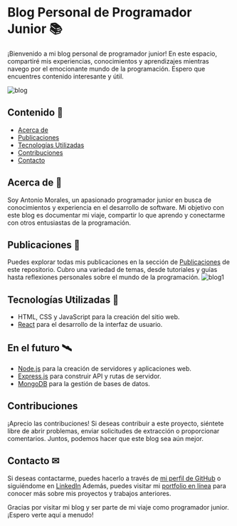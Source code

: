 # Blog Personal de Programador Junior 📚

¡Bienvenido a mi blog personal de programador junior! En este espacio, compartiré mis experiencias, conocimientos y aprendizajes mientras navego por el emocionante mundo de la programación. Espero que encuentres contenido interesante y útil.

![blog](https://i.imgur.com/uLiYP4x.png)

## Contenido 📖

- [Acerca de](#acerca-de)
- [Publicaciones](#publicaciones)
- [Tecnologías Utilizadas](#tecnologías-utilizadas)
- [Contribuciones](#contribuciones)
- [Contacto](#contacto)

## Acerca de 🧐

Soy Antonio Morales, un apasionado programador junior en busca de conocimientos y experiencia en el desarrollo de software. Mi objetivo con este blog es documentar mi viaje, compartir lo que aprendo y conectarme con otros entusiastas de la programación.

## Publicaciones 🧾

Puedes explorar todas mis publicaciones en la sección de [Publicaciones](publicaciones) de este repositorio. Cubro una variedad de temas, desde tutoriales y guías hasta reflexiones personales sobre el mundo de la programación.
![blog1](https://i.imgur.com/RfcWwpk.png)

## Tecnologías Utilizadas 🚀

- HTML, CSS y JavaScript para la creación del sitio web.
- [React](https://reactjs.org/) para el desarrollo de la interfaz de usuario.

## En el futuro 🛰

- [Node.js](https://nodejs.org/) para la creación de servidores y aplicaciones web.
- [Express.js](https://expressjs.com/) para construir API y rutas de servidor.
- [MongoDB](https://www.mongodb.com/) para la gestión de bases de datos.


## Contribuciones

¡Aprecio las contribuciones! Si deseas contribuir a este proyecto, siéntete libre de abrir problemas, enviar solicitudes de extracción o proporcionar comentarios. Juntos, podemos hacer que este blog sea aún mejor.

## Contacto ✉

Si deseas contactarme, puedes hacerlo a través de [mi perfil de GitHub](https://github.com/Antoniomorales17) o siguiéndome en [LinkedIn](https://www.linkedin.com/in/antoniomoralesgimenez/)
Además, puedes visitar mi [portfolio en línea](https://antoniomoralesgimenez.vercel.app/) para conocer más sobre mis proyectos y trabajos anteriores.


Gracias por visitar mi blog y ser parte de mi viaje como programador junior. ¡Espero verte aquí a menudo!
